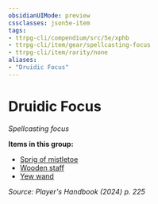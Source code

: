 ```yaml
---
obsidianUIMode: preview
cssclasses: json5e-item
tags:
- ttrpg-cli/compendium/src/5e/xphb
- ttrpg-cli/item/gear/spellcasting-focus
- ttrpg-cli/item/rarity/none
aliases: 
- "Druidic Focus"
---
```

# Druidic Focus
*Spellcasting focus*  



**Items in this group:**

- [Sprig of mistletoe](3-Mechanics/CLI/items/sprig-of-mistletoe-xphb.md)
- [Wooden staff](3-Mechanics/CLI/items/wooden-staff-xphb.md)
- [Yew wand](3-Mechanics/CLI/items/yew-wand-xphb.md)

*Source: Player's Handbook (2024) p. 225*